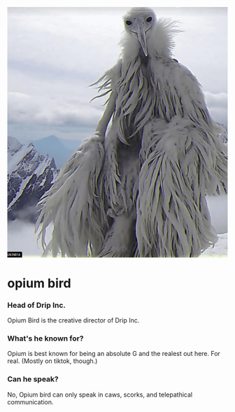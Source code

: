 ![opium](opiumbird.png)

# opium bird

### **Head of Drip Inc.**

Opium Bird is the creative director of Drip Inc.


### **What's he known for?**

Opium is best known for being an absolute G and the realest out here. For real. (Mostly on tiktok, though.)

### **Can he speak?**

No, Opium bird can only speak in caws, scorks, and telepathical communication.